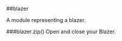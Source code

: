 <a name="module_blazer"></a>
##blazer

A module representing a blazer.

  
<a name="module_blazer#zip"></a>
###blazer.zip()
Open and close your Blazer.

